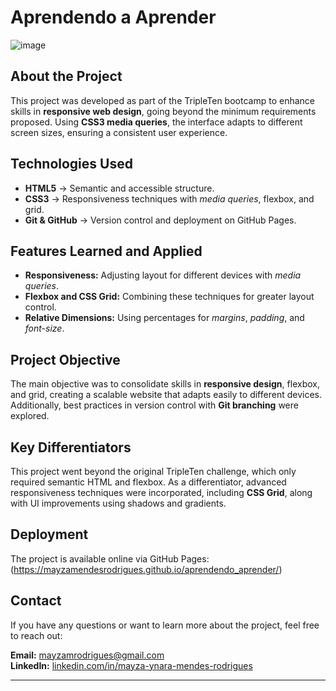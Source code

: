 # Aprendendo a Aprender

![image](https://github.com/user-attachments/assets/e1a5db2a-e627-45f4-95b9-00f6ab876cbe)


## About the Project

This project was developed as part of the TripleTen bootcamp to enhance skills in **responsive web design**, going beyond the minimum requirements proposed. Using **CSS3 media queries**, the interface adapts to different screen sizes, ensuring a consistent user experience.

## Technologies Used

- **HTML5** → Semantic and accessible structure.
- **CSS3** → Responsiveness techniques with *media queries*, flexbox, and grid.
- **Git & GitHub** → Version control and deployment on GitHub Pages.

## Features Learned and Applied

- **Responsiveness:** Adjusting layout for different devices with *media queries*.
- **Flexbox and CSS Grid:** Combining these techniques for greater layout control.
- **Relative Dimensions:** Using percentages for *margins*, *padding*, and *font-size*.
  
## Project Objective

The main objective was to consolidate skills in **responsive design**, flexbox, and grid, creating a scalable website that adapts easily to different devices. Additionally, best practices in version control with **Git branching** were explored.

## Key Differentiators

This project went beyond the original TripleTen challenge, which only required semantic HTML and flexbox. As a differentiator, advanced responsiveness techniques were incorporated, including **CSS Grid**, along with UI improvements using shadows and gradients.

## Deployment

The project is available online via GitHub Pages: (https://mayzamendesrodrigues.github.io/aprendendo_aprender/)

## Contact

If you have any questions or want to learn more about the project, feel free to reach out:

**Email:** mayzamrodrigues@gmail.com  
**LinkedIn:** [linkedin.com/in/mayza-ynara-mendes-rodrigues](https://linkedin.com/in/mayza-ynara-mendes-rodrigues)

---



